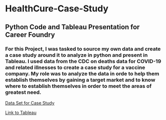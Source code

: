 # HealthCure-Case-Study

## Python Code and Tableau Presentation for Career Foundry

### For this Project, I was tasked to source my own data and create a case study around it to analyze in python and present in Tableau. I used data from the CDC on deaths data for COVID-19 and related illnesses to create a case study for a vaccine company. My role was to analyze the data in orde to help them establish themselves by gaining a target market and to know where to establish themselves in order to meet the areas of greatest need. 


[Data Set for Case Study](https://catalog.data.gov/dataset/provisional-covid-19-death-counts-by-sex-age-and-state)

[Link to Tableau](https://public.tableau.com/views/HealthCureStoryboard/Story1?:language=en-US&publish=yes&:display_count=n&:origin=viz_share_link)
